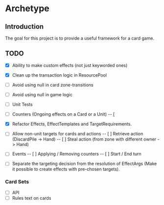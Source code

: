 # Archetype

## Introduction
The goal for this project is to provide a useful framework for a card game.

## TODO
- [x] Ability to make custom effects (not just keyworded ones)
- [x] Clean up the transaction logic in ResourcePool
- [ ] Avoid using null in card zone-transitions
- [ ] Avoid using null in game logic
- [ ] Unit Tests
- [ ] Counters (Ongoing effects on a Card or a Unit)
-- [
- [x] Refactor Effects, EffectTemplates and TargetRequirements.
- [ ] Allow non-unit targets for cards and actions
-- [ ] Retrieve action (DiscardPile -> Hand)
-- [ ] Steal action (from zone with different owner -> Hand)
- [ ] Events
-- [ ] Applying / Removing counters
-- [ ] Start / End turn


- [ ] Separate the targeting decision from the resolution of EffectArgs (Make it possible to create effects with pre-chosen targets).

### Card Sets
- [ ] API
- [ ] Rules text on cards